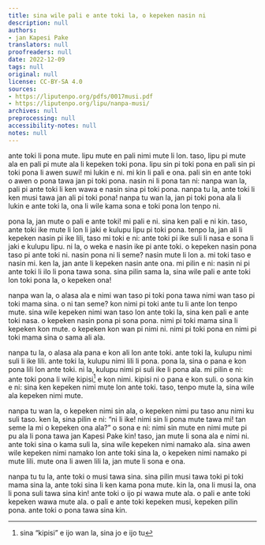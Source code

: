 ```yaml
---
title: sina wile pali e ante toki la, o kepeken nasin ni
description: null
authors:
- jan Kapesi Pake
translators: null
proofreaders: null
date: 2022-12-09
tags: null
original: null
license: CC-BY-SA 4.0
sources:
- https://liputenpo.org/pdfs/0017musi.pdf
- https://liputenpo.org/lipu/nanpa-musi/
archives: null
preprocessing: null
accessibility-notes: null
notes: null
---
```


ante toki li pona mute. lipu mute en pali nimi mute li lon. taso, lipu pi mute ala en pali pi mute ala li kepeken toki pona. lipu sin pi toki pona en pali sin pi toki pona li awen suwi! mi lukin e ni. mi kin li pali e ona. pali sin en ante toki o awen o pona tawa jan pi toki pona. nasin ni li pona tan ni: nanpa wan la, pali pi ante toki li ken wawa e nasin sina pi toki pona. nanpa tu la, ante toki li ken musi tawa jan ali pi toki pona! nanpa tu wan la, jan pi toki pona ala li lukin e ante toki la, ona li wile kama sona e toki pona lon tenpo ni.

pona la, jan mute o pali e ante toki! mi pali e ni. sina ken pali e ni kin. taso, ante toki ike mute li lon li jaki e kulupu lipu pi toki pona. tenpo la, jan ali li kepeken nasin pi ike lili, taso mi toki e ni: ante toki pi ike suli li nasa e sona li jaki e kulupu lipu. ni la, o weka e nasin ike pi ante toki. o kepeken nasin pona taso pi ante toki ni. nasin pona ni li seme? nasin mute li lon a. mi toki taso e nasin mi. ken la, jan ante li kepeken nasin ante ona. mi pilin e ni: nasin ni pi ante toki li ilo li pona tawa sona. sina pilin sama la, sina wile pali e ante toki lon toki pona la, o kepeken ona!

nanpa wan la, o alasa ala e nimi wan taso pi toki pona tawa nimi wan taso pi toki mama sina. o ni tan seme? kon nimi pi toki ante tu li ante lon tenpo mute. sina wile kepeken nimi wan taso lon ante toki la, sina ken pali e ante toki nasa. o kepeken nasin pona pi sona pona. nimi pi toki mama sina li kepeken kon mute. o kepeken kon wan pi nimi ni. nimi pi toki pona en nimi pi toki mama sina o sama ali ala.

nanpa tu la, o alasa ala pana e kon ali lon ante toki. ante toki la, kulupu nimi suli li ike lili. ante toki la, kulupu nimi lili li pona. pona la, sina o pana e kon pona lili lon ante toki. ni la, kulupu nimi pi suli ike li pona ala. mi pilin e ni: ante toki pona li wile kipisi[^1] e kon nimi. kipisi ni o pana e kon suli. o sona kin e ni: sina ken kepeken nimi mute lon ante toki. taso, tenpo mute la, sina wile ala kepeken nimi mute.

nanpa tu wan la, o kepeken nimi sin ala, o kepeken nimi pu taso anu nimi ku suli taso. ken la, sina pilin e ni: “ni li ike! nimi sin li pona mute tawa mi! tan seme la mi o kepeken ona ala?” o sona e ni: nimi sin mute en nimi mute pi pu ala li pona tawa jan Kapesi Pake kin! taso, jan mute li sona ala e nimi ni. ante toki sina o kama suli la, sina wile kepeken nimi namako ala. sina awen wile kepeken nimi namako lon ante toki sina la, o kepeken nimi namako pi mute lili. mute ona li awen lili la, jan mute li sona e ona.

nanpa tu tu la, ante toki o musi tawa sina. sina pilin musi tawa toki pi toki mama sina la, ante toki sina li ken kama pona mute. kin la, ona li musi la, ona li pona suli tawa sina kin! ante toki o ijo pi wawa mute ala. o pali e ante toki kepeken wawa mute ala. o pali e ante toki kepeken musi, kepeken pilin pona. ante toki o pona tawa sina kin.

[^1]: sina “kipisi” e ijo wan la, sina jo e ijo tu